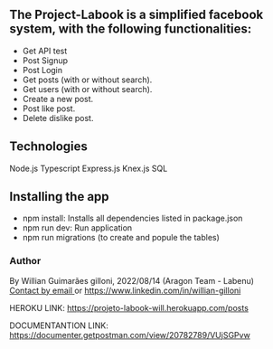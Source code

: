 ## The Project-Labook is a simplified facebook system, with the following functionalities:

- Get API test
- Post Signup
- Post Login
- Get posts (with or without search).
- Get users (with or without search).
- Create a new post.
- Post like post.
- Delete  dislike post.

## Technologies
Node.js
Typescript
Express.js
Knex.js
SQL

## Installing the app
- npm install: Installs all dependencies listed in package.json
- npm run dev: Run application
- npm run migrations (to create and popule the tables)

### Author
By Willian Guimarães gilloni, 2022/08/14 (Aragon Team - Labenu)
<br/>
[Contact by email ](mailto:willianggvet@gmail.com) or
https://www.linkedin.com/in/willian-gilloni

HEROKU LINK:
https://projeto-labook-will.herokuapp.com/posts

DOCUMENTANTION LINK:
https://documenter.getpostman.com/view/20782789/VUjSGPvw